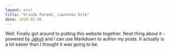 ```yaml
---
layout: post
title: "Vrinda Pareek, Launches Site"
date: 2020-02-06
---
```


Well. Finally got around to putting this website together. Neat thing about it - powered by [Jekyll](http://jekyllrb.com) and I can use Markdown to author my posts. It actually is a lot easier than I thought it was going to be.
